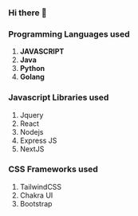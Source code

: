 ### Hi there 👋
### Programming Languages used
1. **JAVASCRIPT**
2. **Java**
3. **Python**
4. **Golang**

### Javascript Libraries used
1. Jquery
2. React
3. Nodejs
4. Express JS
5. NextJS 

### CSS Frameworks used
1. TailwindCSS
2. Chakra UI
3. Bootstrap

<!--
**pro-grammer206/pro-grammer206** is a ✨ _special_ ✨ repository because its `README.md` (this file) appears on your GitHub profile.

Here are some ideas to get you started:

- 🔭 I’m currently working on ...
- 🌱 I’m currently learning ...
- 👯 I’m looking to collaborate on ...
- 🤔 I’m looking for help with ...
- 💬 Ask me about ...
- 📫 How to reach me: ...
- 😄 Pronouns: ...
- ⚡ Fun fact: ...
-->

